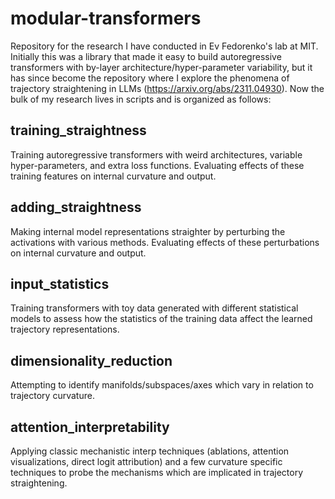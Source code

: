 # modular-transformers

Repository for the research I have conducted in Ev Fedorenko's lab at MIT. Initially this was a library that made it easy to build autoregressive transformers with by-layer architecture/hyper-parameter variability, but it has since become the repository where I explore the phenomena of trajectory straightening in LLMs (https://arxiv.org/abs/2311.04930).  Now the bulk of my research lives in scripts and is organized as follows:

## training_straightness
Training autoregressive transformers with weird architectures, variable hyper-parameters, and extra loss functions. Evaluating effects of these training features on internal curvature and output.  

## adding_straightness
Making internal model representations straighter by perturbing the activations with various methods. Evaluating effects of these perturbations on internal curvature and output.

## input_statistics
Training transformers with toy data generated with different statistical models to assess how the statistics of the training data affect the learned trajectory representations.

## dimensionality_reduction
Attempting to identify manifolds/subspaces/axes which vary in relation to trajectory curvature.

## attention_interpretability
Applying classic mechanistic interp techniques (ablations, attention visualizations, direct logit attribution) and a few curvature specific techniques to probe the mechanisms which are implicated in trajectory straightening.
